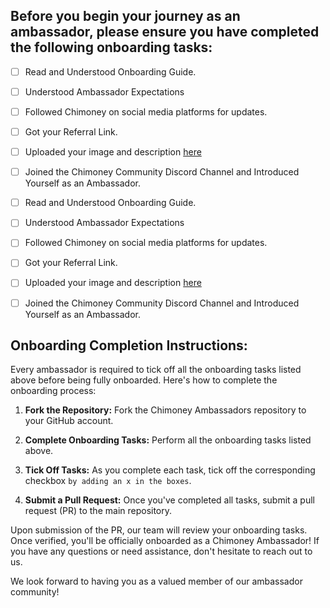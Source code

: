 ## Before you begin your journey as an ambassador, please ensure you have completed the following onboarding tasks:

- [ ] Read and Understood Onboarding Guide. 

- [ ] Understood Ambassador Expectations

- [ ] Followed Chimoney on social media platforms for updates.

- [ ] Got your Referral Link.
      
- [ ] Uploaded your image and description [here](https://forms.gle/qnfdTDSVqaC5vAbaA)

- [ ] Joined the Chimoney Community Discord Channel and Introduced Yourself as an Ambassador. 

- [ ]  Read and Understood Onboarding Guide. 

- [ ] Understood Ambassador Expectations

- [ ] Followed Chimoney on social media platforms for updates.

- [ ] Got your Referral Link.
      
- [ ] Uploaded your image and description [here](https://forms.gle/qnfdTDSVqaC5vAbaA)

- [ ] Joined the Chimoney Community Discord Channel and Introduced Yourself as an Ambassador. 


## Onboarding Completion Instructions:

Every ambassador is required to tick off all the onboarding tasks listed above before being fully onboarded. Here's how to complete the onboarding process:

1. **Fork the Repository:** Fork the Chimoney Ambassadors repository to your GitHub account.

2. **Complete Onboarding Tasks:** Perform all the onboarding tasks listed above.

3. **Tick Off Tasks:** As you complete each task, tick off the corresponding checkbox `by adding an x in the boxes`.

4. **Submit a Pull Request:** Once you've completed all tasks, submit a pull request (PR) to the main repository.

Upon submission of the PR, our team will review your onboarding tasks. Once verified, you'll be officially onboarded as a Chimoney Ambassador! If you have any questions or need assistance, don't hesitate to reach out to us.

We look forward to having you as a valued member of our ambassador community!
